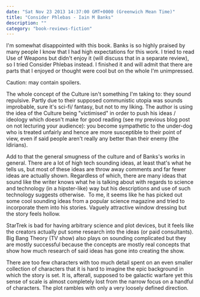 ```yaml
---
date: "Sat Nov 23 2013 14:37:00 GMT+0000 (Greenwich Mean Time)"
title: "Consider Phlebas - Iain M Banks"
description: ""
category: "book-reviews-fiction"
---
```

I'm somewhat disappointed with this book. Banks is so highly praised by many people I know that I had high expectations for this work. I tried to read Use of Weapons but didn't enjoy it (will discuss that in a separate review), so I tried Consider Phlebas instead. I finished it and will admit that there are parts that I enjoyed or thought were cool but on the whole I'm unimpressed.

Caution: may contain spoilers.

The whole concept of the Culture isn't something I'm taking to: they sound repulsive. Partly due to their supposed communistic utopia was sounds improbable, sure it's sci-fi/ fantasy, but not to my liking. The author is using the idea of the Culture being "victimised" in order to push his ideas / ideology which doesn't make for good reading (see my previous blog post on not lecturing your audience): you become sympathetic to the under-dog who is treated unfairly and hence are more susceptible to their point of view, even if said people aren't really any better than their enemy (the Idirians).

Add to that the general smugness of the culture and of Banks's works in general. There are a lot of high tech sounding ideas, at least that's what he tells us, but most of these ideas are throw away comments and far fewer ideas are actually shown. Regardless of which, there are many ideas that sound like the writer knows what he is talking about with regards to science and technology (in a hipster-like) way but his descriptions and use of such technology suggests otherwise.  To me, it seems like he has picked out some cool sounding ideas from a popular science magazine and tried to incorporate them into his stories. Vaguely attractive window dressing but the story feels hollow.

StarTrek is bad for having arbitrary science and plot devices, but it feels like the creators actually put some research into the ideas (or paid consultants). Big Bang Theory (TV show) also plays on sounding complicated but they are mostly successful because the concepts are mostly real concepts that show how much research of said ideas has gone into creating the show.

There are too few characters with too much detail spent on an even smaller collection of characters that it is hard to imagine the epic background in which the story is set. It is, afterall, supposed to be galactic warfare yet this sense of scale is almost completely lost from the narrow focus on a handful of characters. The plot rambles with only a very loosely defined direction.